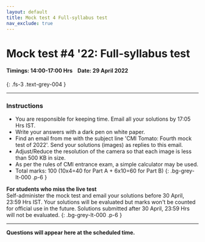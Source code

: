 ```yaml
---
layout: default
title: Mock test 4 Full-syllabus test
nav_exclude: true
---
```



#  Mock test #4 '22: Full-syllabus test

#### Timings: 14:00-17:00 Hrs &nbsp;&nbsp;  Date: 29 April 2022
{: .fs-3 .text-grey-004 }

---


### Instructions

- You are responsible for keeping time. Email all your solutions by 17:05 Hrs IST.
- Write your answers with a dark pen on white paper.
- Find an email from me with the subject line 'CMI Tomato: Fourth mock test of 2022'. Send your solutions (images) as replies to this email.
- Adjust/Reduce the resolution of the camera so that each image is less than 500 KB in size.
- As per the rules of CMI entrance exam, a simple calculator may be used.
- Total marks: 100 (10x4=40 for Part A + 6x10=60 for Part B)
{: .bg-grey-lt-000 .p-6 }


**For students who miss the live test**<br>
Self-administer the mock test and email your solutions before 30 April, 23:59 Hrs IST. Your solutions will be evaluated
but marks won't be counted for official use in the future. Solutions submitted after 30 April, 23:59 Hrs will not be evaluated.
{: .bg-grey-lt-000 .p-6 }

---


**Questions will appear here at the scheduled time.**


